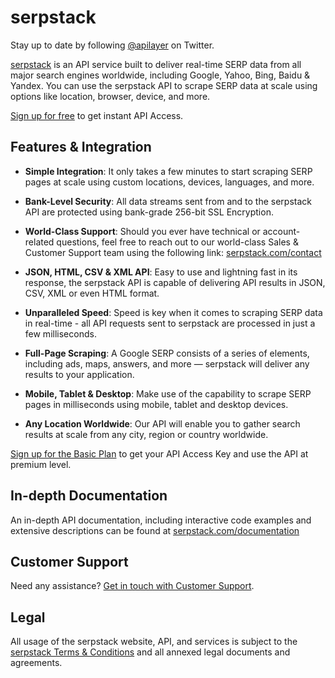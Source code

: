 # serpstack

Stay up to date by following [@apilayer](https://twitter.com/apilayer) on Twitter.

[serpstack](https://serpstack.com) is an API service built to deliver real-time SERP data from all major search engines worldwide, including Google, Yahoo, Bing, Baidu & Yandex. You can use the serpstack API to scrape SERP data at scale using options like location, browser, device, and more.  

[Sign up for free](https://serpstack.com/product) to get instant API Access.

## Features & Integration

* **Simple Integration**:
It only takes a few minutes to start scraping SERP pages at scale using custom locations, devices, languages, and more.

* **Bank-Level Security**:
All data streams sent from and to the serpstack API are protected using bank-grade 256-bit SSL Encryption.

* **World-Class Support**:
Should you ever have technical or account-related questions, feel free to reach out to our world-class Sales & Customer Support team using the following link: [serpstack.com/contact](https://serpstack.com/contact)

* **JSON, HTML, CSV & XML API**:
Easy to use and lightning fast in its response, the serpstack API is capable of delivering API results in JSON, CSV, XML or even HTML format. 

* **Unparalleled Speed**:
Speed is key when it comes to scraping SERP data in real-time - all API requests sent to serpstack are processed in just a few milliseconds. 

* **Full-Page Scraping**:
A Google SERP consists of a series of elements, including ads, maps, answers, and more — serpstack will deliver any results to your application.

* **Mobile, Tablet & Desktop**:
Make use of the capability to scrape SERP pages in milliseconds using mobile, tablet and desktop devices.

* **Any Location Worldwide**:
Our API will enable you to gather search results at scale from any city, region or country worldwide.

[Sign up for the Basic Plan](https://serpstack.com/signup/basic) to get your API Access Key and use the API at premium level.

## In-depth Documentation

An in-depth API documentation, including interactive code examples and extensive descriptions can be found at [serpstack.com/documentation](https://serpstack.com/documentation)

## Customer Support
Need any assistance? [Get in touch with Customer Support](mailto:support@serpstack.com).

## Legal

All usage of the serpstack website, API, and services is subject to the [serpstack Terms & Conditions](https://serpstack.com/terms) and all annexed legal documents and agreements.
